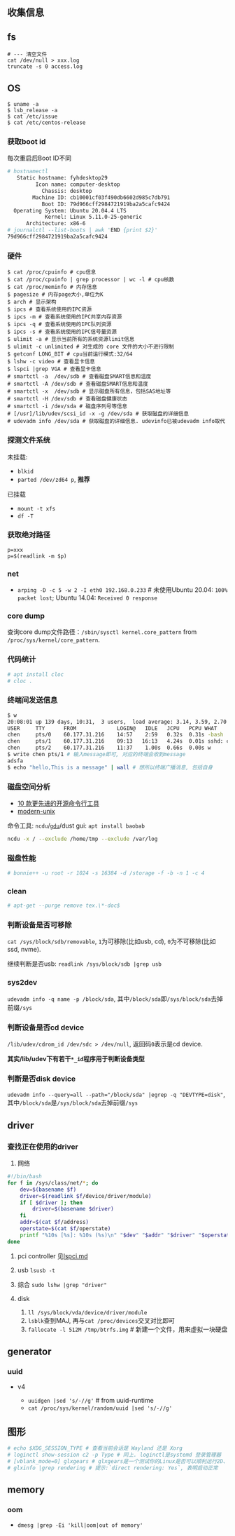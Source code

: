 ## 收集信息

## fs
```
# --- 清空文件
cat /dev/null > xxx.log
truncate -s 0 access.log
```

## OS

```
$ uname -a
$ lsb_release -a
$ cat /etc/issue
$ cat /etc/centos-release
```

### 获取boot id
每次重启后Boot ID不同

```bash
# hostnamectl
   Static hostname: fyhdesktop29
         Icon name: computer-desktop
           Chassis: desktop
        Machine ID: cb10001cf03f490db6602d985c7db791
           Boot ID: 79d966cff2984721919ba2a5cafc9424
  Operating System: Ubuntu 20.04.4 LTS
            Kernel: Linux 5.11.0-25-generic
      Architecture: x86-6
# journalctl --list-boots | awk 'END {print $2}'
79d966cff2984721919ba2a5cafc9424
```

### 硬件

```
$ cat /proc/cpuinfo # cpu信息
$ cat /proc/cpuinfo | grep processor | wc -l # cpu核数
$ cat /proc/meminfo # 内存信息
$ pagesize # 内存page大小,单位为K
$ arch # 显示架构
$ ipcs # 查看系统使用的IPC资源
$ ipcs -m # 查看系统使用的IPC共享内存资源
$ ipcs -q # 查看系统使用的IPC队列资源
$ ipcs -s # 查看系统使用的IPC信号量资源
$ ulimit -a # 显示当前所有的系统资源limit信息
$ ulimit -c unlimited # 对生成的 core 文件的大小不进行限制
$ getconf LONG_BIT # cpu当前运行模式:32/64
$ lshw -c video # 查看显卡信息
$ lspci |grep VGA # 查看显卡信息
# smartctl -a  /dev/sdb # 查看磁盘SMART信息和温度
# smartctl -A /dev/sdb # 查看磁盘SMART信息和温度
# smartctl -x  /dev/sdb # 显示磁盘所有信息，包括SAS地址等
# smartctl -H /dev/sdb # 查看磁盘健康状态
# smartctl -i /dev/sda # 磁盘序列号等信息
# [/usr]/lib/udev/scsi_id -x -g /dev/sda # 获取磁盘的详细信息
# udevadm info /dev/sda # 获取磁盘的详细信息. udevinfo已被udevadm info取代
```

### 探测文件系统
未挂载:
- `blkid`
- `parted /dev/zd64 p`, **推荐**

已挂载
- `mount -t xfs`
- `df -T`

### 获取绝对路径
```
p=xxx
p=$(readlink -m $p)
```

### net
- `arping -D -c 5 -w 2 -I eth0 192.168.0.233` # 未使用Ubuntu 20.04: `100% packet lost`; Ubuntu 14.04: `Received 0 response`


### core dump
查询core dump文件路径：`/sbin/sysctl kernel.core_pattern` from `/proc/sys/kernel/core_pattern`.

### 代码统计
```bash
# apt install cloc
# cloc .
```

### 终端间发送信息
```bash
$ w
20:08:01 up 139 days, 10:31,  3 users,  load average: 3.14, 3.59, 2.70
USER     TTY      FROM             LOGIN@   IDLE   JCPU   PCPU WHAT
chen     pts/0    60.177.31.216    14:57    2:59   0.32s  0.31s -bash
chen     pts/1    60.177.31.216    09:13   16:13   4.24s  0.01s sshd: chen [priv]   
chen     pts/2    60.177.31.216    11:37    1.00s  0.66s  0.00s w
$ write chen pts/1 # 输入message即可, 对应的终端会收到message
adsfa
$ echo "hello,This is a message" | wall # 想所以终端广播消息, 包括自身
```

### 磁盘空间分析
- [10 款更先进的开源命令行工具](https://mp.weixin.qq.com/s?__biz=MzA5MzYyNzQ0MQ==&mid=2247513140&idx=1&sn=045d12807ce4dd4029cbb7b45b087421)
- [modern-unix](https://github.com/ibraheemdev/modern-unix)

命令工具: `ncdu`/[`gdu`](https://github.com/dundee/gdu)/dust
gui: `apt install baobab`

```bash
ncdu -x / --exclude /home/tmp --exclude /var/log
```

### 磁盘性能
```bash
# bonnie++ -u root -r 1024 -s 16384 -d /storage -f -b -n 1 -c 4
```

### clean
```bash
# apt-get --purge remove tex.\*-doc$
```

### 判断设备是否可移除
`cat /sys/block/sdb/removable`, `1`为可移除(比如usb, cd), `0`为不可移除(比如ssd, nvme).

继续判断是否usb: `readlink /sys/block/sdb |grep usb`

### sys2dev
`udevadm info -q name -p /block/sda`, 其中`/block/sda`即`/sys/block/sda`去掉前缀`/sys`

### 判断设备是否cd device
`/lib/udev/cdrom_id /dev/sdc > /dev/null`, 返回码`0`表示是cd device.

**其实/lib/udev下有若干`*_id`程序用于判断设备类型**

### 判断是否disk device
`udevadm info --query=all --path="/block/sda" |egrep -q "DEVTYPE=disk"`, 其中`/block/sda`是`/sys/block/sda`去掉前缀`/sys`

## driver
### 查找正在使用的driver
1. 网络
```sh
#!/bin/bash
for f in /sys/class/net/*; do
    dev=$(basename $f)
    driver=$(readlink $f/device/driver/module)
    if [ $driver ]; then
        driver=$(basename $driver)
    fi
    addr=$(cat $f/address)
    operstate=$(cat $f/operstate)
    printf "%10s [%s]: %10s (%s)\n" "$dev" "$addr" "$driver" "$operstate"
done
```

1. pci controller
见[lspci.md](/shell/cmd/lspci.md)

1. usb
`lsusb -t`

1. 综合
`sudo lshw |grep "driver"`

1. disk

    1. `ll /sys/block/vda/device/driver/module`
    1. `lsblk`查到MAJ, 再与`cat /proc/devices`交叉对比即可
    1. `fallocate -l 512M /tmp/btrfs.img` # 新建一个文件，用来虚拟一块硬盘

## generator
### uuid
- v4

    - `uuidgen |sed 's/-//g'` # from uuid-runtime
    - `cat /proc/sys/kernel/random/uuid |sed 's/-//g'`

## 图形
```bash
# echo $XDG_SESSION_TYPE # 查看当前会话是 Wayland 还是 Xorg
# loginctl show-session c2 -p Type # 同上. loginctl是systemd 登录管理器
# [vblank_mode=0] glxgears # glxgears是一个测试你的Linux是否可以顺利运行2D、3D的测试软件
# glxinfo |grep rendering # 提示:`direct rendering: Yes`, 表明启动正常
```

## memory
### oom
- `dmesg |grep -Ei 'kill|oom|out of memory'`